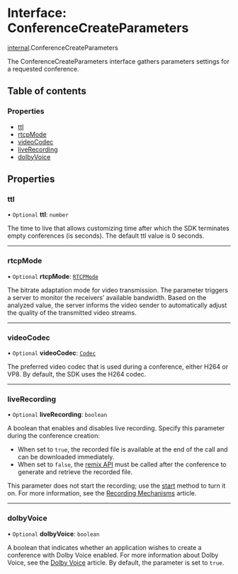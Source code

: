 # Interface: ConferenceCreateParameters

[internal](../modules/internal.md).ConferenceCreateParameters

The ConferenceCreateParameters interface gathers parameters settings for a requested conference.

## Table of contents

### Properties

- [ttl](internal.ConferenceCreateParameters.md#ttl)
- [rtcpMode](internal.ConferenceCreateParameters.md#rtcpmode)
- [videoCodec](internal.ConferenceCreateParameters.md#videocodec)
- [liveRecording](internal.ConferenceCreateParameters.md#liverecording)
- [dolbyVoice](internal.ConferenceCreateParameters.md#dolbyvoice)

## Properties

### ttl

• `Optional` **ttl**: `number`

The time to live that allows customizing time after which the SDK terminates empty conferences (is seconds). The default ttl value is 0 seconds.

___

### rtcpMode

• `Optional` **rtcpMode**: [`RTCPMode`](../enums/internal.RTCPMode.md)

The bitrate adaptation mode for video transmission. The parameter triggers a server to monitor the receivers’ available bandwidth. Based on the analyzed value, the server informs the video sender to automatically adjust the quality of the transmitted video streams.

___

### videoCodec

• `Optional` **videoCodec**: [`Codec`](../enums/internal.Codec.md)

The preferred video codec that is used during a conference, either H264 or VP8. By default, the SDK uses the H264 codec.

___

### liveRecording

• `Optional` **liveRecording**: `boolean`

A boolean that enables and disables live recording. Specify this parameter during the conference creation:
- When set to `true`, the recorded file is available at the end of the call and can be downloaded immediately.
- When set to `false`, the [remix API](ref:remix) must be called after the conference to generate and retrieve the recorded file.

This parameter does not start the recording; use the [start](doc:js-client-sdk-recordingservice#start) method to turn it on. For more information, see the [Recording Mechanisms](doc:guides-recording-mechanisms#recording-types) article.

___

### dolbyVoice

• `Optional` **dolbyVoice**: `boolean`

A boolean that indicates whether an application wishes to create a conference with Dolby Voice enabled. For more information about Dolby Voice, see the [Dolby Voice](doc:guides-dolby-voice) article. By default, the parameter is set to `true`.
